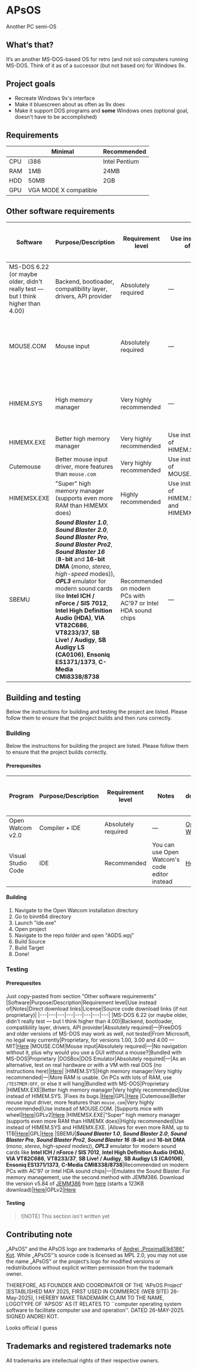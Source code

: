 # APsOS
Another PC semi-OS


## What‘s that?
It‘s an another MS-DOS-based OS for retro (and not so) computers running MS-DOS. 
Think of it as of a successor (but not based on) for Windows 9x. 
## Project goals
- Recreate Windows 9x's interface
- Make it bluescreen about as often as 9x does
- Make it support DOS programs and **some** Windows ones (optional goal, doesn't have to be accomplished)
## Requirements



| | Minimal | Recommended |
|---|---|---|
|CPU|i386|Intel Pentium|
|RAM|1MB|24MB|
|HDD|50MB|2GB|
|GPU|VGA MODE X compatible|


## Other software requirements

|Software|Purpose/Description|Requirement level|Use instead of|Notes|Direct download links|License|Source code download links (if not proprietary)|
|---|---|---|---|---|---|---|---|
|MS-DOS 6.22 (or maybe older, didn't really test — but I think higher than 4.00)|Backend, bootloader, compatibility layer, drivers, API provider|Absolutely required|—|FreeDOS and older versions of MS-DOS may work as well, not tested|From Microsoft, no legal way currently|Proprietary, for versions 1.00, 3.00 and 4.00 — MIT|[Here](https://github.com/microsoft/MS-DOS)
|MOUSE.COM|Mouse input|Absolutely required|—|No navigation without it, plus why would you use a GUI without a mouse?|Bundled with MS-DOS|Proprietary
|HIMEM.SYS|High memory manager|Very highly recommended|—|More RAM is usable. On PCs with lots of RAM, use  ```/TESTMEM:OFF```, or else it will hang|Bundled with MS-DOS|Proprietary
|HIMEMX.EXE|Better high memory manager|Very highly recommended|Use instead of HIMEM.SYS. |Fixes its bugs.|[Here](https://github.com/Baron-von-Riedesel/HimemX)|GPL|[Here](https://github.com/Baron-von-Riedesel/HimemX)
|Cutemouse|Better mouse input driver, more features than ```mouse.com```|Very highly recommended|Use instead of MOUSE.COM. |Supports mice with wheel|[Here](https://cutemouse.sourceforge.net/)|GPLv2|[Here](https://sourceforge.net/projects/cutemouse/)
|HIMEMSX.EXE|"Super" high memory manager (supports even more RAM than HIMEMX does)|Highly recommended|Use instead of HIMEM.SYS and HIMEMX.EXE. |Allows for even more RAM, up to 1TB|[Here](https://github.com/Baron-von-Riedesel/HimemSX)|GPL|[Here](https://github.com/Baron-von-Riedesel/HimemSX)
|SBEMU|_**Sound Blaster 1.0**_, _**Sound Blaster 2.0**_, _**Sound Blaster Pro**_, _**Sound Blaster Pro2**_, _**Sound Blaster 16**_ (**8-bit** and **16-bit** **DMA** (*mono*, *stereo*, *high-speed* modes)), _**OPL3**_ emulator for modern sound cards like **Intel ICH / nForce / SIS 7012**, **Intel High Definition Audio (HDA)**, **VIA VT82C686**, **VT8233/37**, **SB Live! / Audigy**, **SB Audigy LS (CA0106)**, **Ensoniq ES1371/1373**, **C-Media CMI8338/8738**|Recommended on modern PCs with AC‘97 or Intel HDA sound chips|—|Emulates the Sound Blaster. For memory management, use the second method with JEMM386. Download the version v5.84 of [JEMM386](https://github.com/Baron-von-Riedesel/Jemm) from [here](https://github.com/Baron-von-Riedesel/Jemm/releases/download/v5.84/JemmB_v584.zip) (starts a 123KB download)|[Here](https://github.com/crazii/SBEMU/releases/tag/Release_1.0.0-beta.5)|GPLv2|[Here](https://github.com/crazii/SBEMU)
## Building and testing
Below the instructions for building and testing the project are listed. Please follow them to ensure that the project builds and then runs correctly.
### Building
Below the instructions for building the project are listed. Please follow them to ensure that the project builds correctly.
#### Prerequesites
|Program|Purpose/Description|Requirement level|Notes|Direct download links|License|Source code download links (if not proprietary)|
|---|---|---|---|---|---|---|
|Open Watcom v2.0|Compiler + IDE|Absolutely required|—|[Open Watcom](https://github.com/open-watcom/open-watcom-v2)|Custom license|[Open Watcom](https://github.com/open-watcom/open-watcom-v2)|
|Visual Studio Code|IDE|Recommended|You can use Open Watcom's code editor instead|[Here](https://code.visualstudio.com/download)|Proprietary|—|
#### Building
1. Navigate to the Open Watcom installation directory
2. Go to binnt64 directory
3. Launch "ide.exe"
4. Open project
5. Navigate to the repo folder and open "AGDS.wpj"
6. Build Source
7. Build Target
8. Done!
### Testing
#### Prerequesites
Just copy-pasted from section "Other software requirements"
|Software|Purpose/Description|Requirement level|Use instead of|Notes|Direct download links|License|Source code download links (if not proprietary)|
|---|---|---|---|---|---|---|---|
|MS-DOS 6.22 (or maybe older, didn't really test — but I think higher than 4.00)|Backend, bootloader, compatibility layer, drivers, API provider|Absolutely required|—|FreeDOS and older versions of MS-DOS may work as well, not tested|From Microsoft, no legal way currently|Proprietary, for versions 1.00, 3.00 and 4.00 — MIT|[Here](https://github.com/microsoft/MS-DOS)
|MOUSE.COM|Mouse input|Absolutely required|—|No navigation without it, plus why would you use a GUI without a mouse?|Bundled with MS-DOS|Proprietary
|DOSBox|DOS Emulator|Absolutely required|—|As an alternative, test on real hardware or with a VM with real DOS (no instructions here)|[Here](https://sourceforge.net/projects/dosbox/files/latest/download)|
|HIMEM.SYS|High memory manager|Very highly recommended|—|More RAM is usable. On PCs with lots of RAM, use  ```/TESTMEM:OFF```, or else it will hang|Bundled with MS-DOS|Proprietary
|HIMEMX.EXE|Better high memory manager|Very highly recommended|Use instead of HIMEM.SYS. |Fixes its bugs.|[Here](https://github.com/Baron-von-Riedesel/HimemX)|GPL|[Here](https://github.com/Baron-von-Riedesel/HimemX)
|Cutemouse|Better mouse input driver, more features than ```mouse.com```|Very highly recommended|Use instead of MOUSE.COM. |Supports mice with wheel|[Here](https://cutemouse.sourceforge.net/)|GPLv2|[Here](https://sourceforge.net/projects/cutemouse/)
|HIMEMSX.EXE|"Super" high memory manager (supports even more RAM than HIMEMX does)|Highly recommended|Use instead of HIMEM.SYS and HIMEMX.EXE. |Allows for even more RAM, up to 1TB|[Here](https://github.com/Baron-von-Riedesel/HimemSX)|GPL|[Here](https://github.com/Baron-von-Riedesel/HimemSX)
|SBEMU|_**Sound Blaster 1.0**_, _**Sound Blaster 2.0**_, _**Sound Blaster Pro**_, _**Sound Blaster Pro2**_, _**Sound Blaster 16**_ (**8-bit** and **16-bit** **DMA** (*mono*, *stereo*, *high-speed* modes)), _**OPL3**_ emulator for modern sound cards like **Intel ICH / nForce / SIS 7012**, **Intel High Definition Audio (HDA)**, **VIA VT82C686**, **VT8233/37**, **SB Live! / Audigy**, **SB Audigy LS (CA0106)**, **Ensoniq ES1371/1373**, **C-Media CMI8338/8738**|Recommended on modern PCs with AC‘97 or Intel HDA sound chips|—|Emulates the Sound Blaster. For memory management, use the second method with JEMM386. Download the version v5.84 of [JEMM386](https://github.com/Baron-von-Riedesel/Jemm) from [here](https://github.com/Baron-von-Riedesel/Jemm/releases/download/v5.84/JemmB_v584.zip) (starts a 123KB download)|[Here](https://github.com/crazii/SBEMU/releases/tag/Release_1.0.0-beta.5)|GPLv2|[Here](https://github.com/crazii/SBEMU)
#### Testing
> ![NOTE]
> This section isn't written yet

## Contributing note
„APsOS“ and the APsOS logo are trademarks of [Andrei „ProximalElk6186“ Kot](https://github.com/ProximalElk6186).
While „APsOS“‘s source code is licensed as MPL 2.0, you may not use the name „APsOS“ or the project‘s logo for modified versions or redistributions without explicit written permission from the trademark owner.

THEREFORE, AS FOUNDER AND COORDINATOR OF THE 'APsOS Project' 
[ESTABLISHED MAY 2025, FIRST USED IN COMMERCE (WEB SITE) 26-May-2025], I HEREBY MAKE TRADEMARK CLAIM TO THE NAME, LOGOTYPE OF 'APSOS' AS IT RELATES TO ``computer operating system 
software to facilitate computer use and operation''.  DATED 26-MAY-2025. 
  SIGNED ANDREI KOT.

Looks official I guess

## Trademarks and registered trademarks note

All trademarks are intellectual rights of their respective owners.
